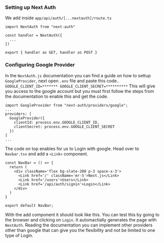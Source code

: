 ### Setting up Next Auth
We add inside `app/api/auth/[...nextauth]/route.ts`

```
import NextAuth from "next-auth"

const handler = NextAuth({
  ...
})

export { handler as GET, handler as POST }
```
### Configuring Google Provider
In the `NextAuth.js` documentation you can find a guide on how to settup `GoogleProvider`, next open `.env` file and paste this code..
`GOOGLE_CLIENT_ID=*******
GOOGLE_CLIENT_SECRET=**********` This will give you access to the google account but you must first follow the steps from the documentation to enable this and get the code.
```
import GoogleProvider from "next-auth/providers/google";
...
providers: [
  GoogleProvider({
    clientId: process.env.GOOGLE_CLIENT_ID,
    clientSecret: process.env.GOOGLE_CLIENT_SECRET
  })
]
...
```
The code on top enables for us to Login with google. Head over to `Navbar.tsx` and add a `<Link>` component.
```
const NavBar = () => {
  return (
    <div className='flex bg-slate-200 p-3 space-x-3'>
      <Link href='/' className='mr-5'>Next.js</Link>
      <Link href='/users'>Users</Link>
      <Link href='/api/auth/signin'>Login</Link>
    </div>
  )
}

export default NavBar;

```
With the add component it should look like this. You can test this by going to the browser and clicking on `Login`. It automactially generates the page with `NextAuth`. Reading the documentation you can implement other providers other than google that can give you the flexibility and not be limited to one type of Login.
